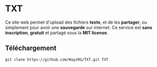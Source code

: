 TXT
===

Ce site web permet d'upload des fichiers __texte__, et de les __partager__, ou simplement pour avoir une __sauvegarde__ sur internet. Ce service est __sans inscription__, __gratuit__ et partagé sous la __MIT license__.

Téléchargement
---

```
git clone https://github.com/WayzRG/TXT.git TXT
```
